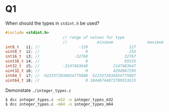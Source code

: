 Q1
=======================================

When should the types in `stdint.h` be used?

```c
#include <stdint.h>
						 // range of values for type
						 //             minimum               maximum
int8_t   i1; //                 -128                  127
uint8_t  i2; //                    0                  255
int16_t  i3; //               -32768                32767
uint16_t i4; //                    0                65535
int32_t  i5; //          -2147483648           2147483647
uint32_t i6; //                    0           4294967295
int64_t  i7; // -9223372036854775808  9223372036854775807
uint64_t i8; //                    0 18446744073709551615
```

Demonstate `./integer_types.c`

```bash
$ dcc integer_types.c -m32 -o integer_types_m32
$ dcc integer_types.c -m64 -o integer_types_m64
```
